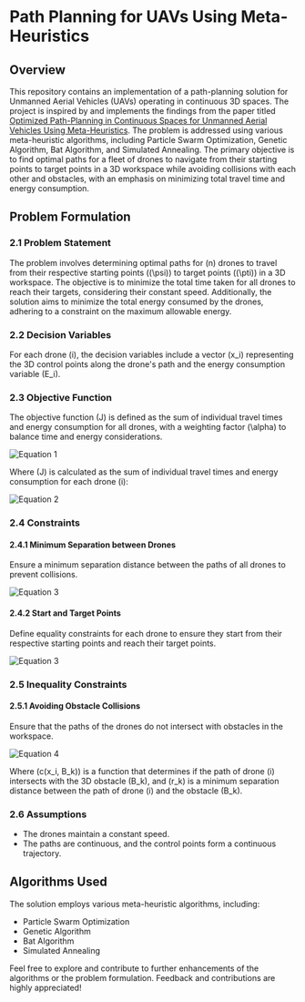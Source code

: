 # Path Planning for UAVs Using Meta-Heuristics

## Overview

This repository contains an implementation of a path-planning solution for Unmanned Aerial Vehicles (UAVs) operating in continuous 3D spaces. The project is inspired by and implements the findings from the paper titled [Optimized Path-Planning in Continuous Spaces for Unmanned Aerial Vehicles Using Meta-Heuristics](https://ieeexplore.ieee.org/document/9206009). The problem is addressed using various meta-heuristic algorithms, including Particle Swarm Optimization, Genetic Algorithm, Bat Algorithm, and Simulated Annealing. The primary objective is to find optimal paths for a fleet of drones to navigate from their starting points to target points in a 3D workspace while avoiding collisions with each other and obstacles, with an emphasis on minimizing total travel time and energy consumption.

## Problem Formulation

### 2.1 Problem Statement

The problem involves determining optimal paths for \(n\) drones to travel from their respective starting points (\(\psi\)) to target points (\(\pti\)) in a 3D workspace. The objective is to minimize the total time taken for all drones to reach their targets, considering their constant speed. Additionally, the solution aims to minimize the total energy consumed by the drones, adhering to a constraint on the maximum allowable energy.

### 2.2 Decision Variables

For each drone \(i\), the decision variables include a vector \(x_i\) representing the 3D control points along the drone's path and the energy consumption variable \(E_i\).

### 2.3 Objective Function

The objective function \(J\) is defined as the sum of individual travel times and energy consumption for all drones, with a weighting factor \(\alpha\) to balance time and energy considerations.

![Equation 1](img/equation/1.png)


Where \(J\) is calculated as the sum of individual travel times and energy consumption for each drone \(i\):

![Equation 2](img/equation/2.png)


### 2.4 Constraints

#### 2.4.1 Minimum Separation between Drones

Ensure a minimum separation distance between the paths of all drones to prevent collisions.

![Equation 3](img/equation/3.png)


#### 2.4.2 Start and Target Points

Define equality constraints for each drone to ensure they start from their respective starting points and reach their target points.

![Equation 3](img/equation/3.png)


### 2.5 Inequality Constraints

#### 2.5.1 Avoiding Obstacle Collisions

Ensure that the paths of the drones do not intersect with obstacles in the workspace.

![Equation 4](img/equation/4.png)


Where \(c(x_i, B_k)\) is a function that determines if the path of drone \(i\) intersects with the 3D obstacle \(B_k\), and \(r_k\) is a minimum separation distance between the path of drone \(i\) and the obstacle \(B_k\).

### 2.6 Assumptions

- The drones maintain a constant speed.
- The paths are continuous, and the control points form a continuous trajectory.

## Algorithms Used

The solution employs various meta-heuristic algorithms, including:
- Particle Swarm Optimization
- Genetic Algorithm
- Bat Algorithm
- Simulated Annealing


Feel free to explore and contribute to further enhancements of the algorithms or the problem formulation. Feedback and contributions are highly appreciated!
